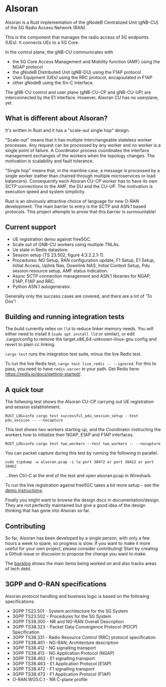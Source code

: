 # Alsoran

Alsoran is a Rust implementation of the gNodeB Centralized Unit (gNB-CU) of the 5G Radio Access Network (RAN).

This is the component that manages the radio access of 5G endpoints (UEs).  It connects UEs to a 5G Core. 

In the control plane, the gNB-CU communicates with  
- the 5G Core Access Management and Mobility function (AMF) using the NGAP protocol
- the gNodeB Distributed Unit (gNB-DU) using the F1AP protocol
- User Equipment (UEs) using the RRC protocol, encapsulated in F1AP
- other gNodeB using the Xn-C interface.

The gNB-CU control and user plane (gNB-CU-CP and gNB-CU-UP) are interconnected by the E1 interface.  However, Alsoran CU has no userplane, yet. 

## What is different about Alsoran?

It's written in Rust and it has a "scale-out single hop" design.

"Scale-out" means that it has multiple interchangeable stateless worker processes.  Any request can be processed by any worker and no worker is a single point of failure.  A Coordinator process coordinates the interface management exchanges of the workers when the topology changes.  The motivation is scalability and fault tolerance.

"Single hop" means that, in the mainline case, a message is processed by a single worker (rather than chained through multiple microservices or load balancers).  Consequently each Alsoran CU-CP worker has to have its own SCTP connections to the AMF, the DU and the CU-UP.  The motivation is execution speed and system simplicity.

Rust is an obviously attractive choice of language for new O-RAN development.  The main barrier to entry is the SCTP and ASN.1 based protocols.  This project attempts to prove that this barrier is surmountable!

## Current support

- UE registration demo against free5GC.
- Scale out of GNB-CU workers using multiple TNLAs.
- Ue state in Redis datastore.
- Session setup (TS 23.502, figure 4.3.2.2.1-1).
- Procedures: NG Setup, RAN configuration update, F1 Setup, E1 Setup, Initial Access, Uplink Nas, Downlink NAS, Initial Context Setup, Pdu session resource setup, AMF status indication.
- Async SCTP connection management and ASN.1 libraries for NGAP, E1AP, F1AP and RRC.
- Python ASN.1 autogenerator.

Generally only the success cases are covered, and there are a lot of 'To Dos'!

## Building and running integration tests

The build currently relies on `lld` to reduce linker memory needs.  You will either need to install it (`sudo apt install lld` or similar), or edit .cargo/config to remove the target.x86_64-unknown-linux-gnu config and revert to plain cc linking.

`cargo test` runs the integration test suite, minus the live Redis test.  

To run the live Redis test, `cargo test live_redis -- --ignored`.  For this to pass, you need to have `redis-server` in your path.  Get Redis here: https://redis.io/docs/getting-started/.

## A quick tour

The follwoing test shows the Alsoran CU-CP carrying out UE registration and session establishment.
```
RUST_LOG=info cargo test successful_pdu_session_setup --test pdu_session -- --nocapture
```

This test shows two workers starting up, and the Coordinator instructing the workers how to initialize their NGAP, E1AP and F1AP interfaces.
```
RUST_LOG=info cargo test two_workers --test two_workers -- --nocapture
```

You can packet capture during this test by running the following in parallel. 
```
sudo tcpdump -w alsoran.pcap -i lo port 38472 or port 38412 or port 38462
```
...then Ctrl-C at the end of the test and open alsoran.pcap in Wireshark.

To run the live registration against free5GC takes a bit more setup - see the [demo instructions](documentation/howto/free5GC-testing.md).

Finally you might want to browse the design docs in documentation/design.  They are not perfectly maintained but give a good idea of the design thinking that has gone into Alsoran so far.

## Contributing

So far, Alsoran has been developed by a single person, with only a few hours a week to spare, so progress is slow.  If you want to make it more useful for your own project, please consider contributing!  Start by creating a Github issue or discusion to propose the change you want to make.

The [backlog](documentation/backlog.md) shows the main items being worked on and also tracks areas of tech debt. 

## 3GPP and O-RAN specifications

Alsoran protocol handling and business logic is based on the following specifications.  

-  3GPP TS23.501 - System architecture for the 5G System
-  3GPP TS23.502 - Procedures for the 5G System
-  3GPP TS38.300 - NR and NG-RAN Overall Description
-  3GPP TS38.323 - Packet Data Convergence Protocol (PDCP) Specification
-  3GPP TS38.331 - Radio Resource Control (RRC) protocol specification
-  3GPP TS38.401 - NG-RAN; Architecture description 
-  3GPP TS38.412 - NG signalling transport 
-  3GPP TS38.413 - NG Application Protocol (NGAP)
-  3GPP TS38.462 - E1 signalling transport
-  3GPP TS38.463 - E1 Application Protocol (E1AP)
-  3GPP TS38.472 - F1 signalling transport
-  3GPP TS38.473 - F1 Application Protocol (F1AP)
-  O-RAN.WG5.C.1 - NR C-plane profile
